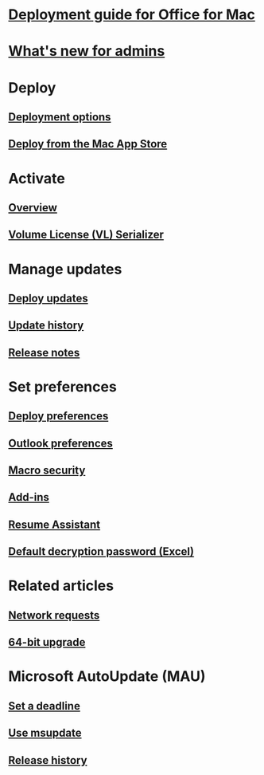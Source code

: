 # [Deployment guide for Office for Mac](deployment-guide-for-office-for-mac.md)
# [What's new for admins](what-s-new-for-admins-in-office-for-mac.md)

# Deploy
## [Deployment options](deployment-options-for-office-for-mac.md)
## [Deploy from the Mac App Store](deploy-mac-app-store.md)

# Activate
## [Overview](overview-of-activation-for-office-for-mac.md)
## [Volume License (VL) Serializer](volume-license-serializer.md)

# Manage updates
## [Deploy updates](deploy-updates-for-office-for-mac.md)
## [Update history](/officeupdates/update-history-office-for-mac)
## [Release notes](/officeupdates/release-notes-office-for-mac)

# Set preferences
## [Deploy preferences](deploy-preferences-for-office-for-mac.md)
## [Outlook preferences](preferences-outlook.md)
## [Macro security](set-preference-macro-security-office-for-mac.md)
## [Add-ins](preferences-add-ins.md)
## [Resume Assistant](set-preference-resume-assistant-word.md)
## [Default decryption password (Excel)](set-preference-default-password-excel.md)

# Related articles
## [Network requests](/microsoft-365/enterprise/network-requests-in-office-2016-for-mac)
## [64-bit upgrade](office-2016-for-mac-upgrade-to-64-bit.md)

# Microsoft AutoUpdate (MAU)
## [Set a deadline](mau-deadline.md)
## [Use msupdate](update-office-for-mac-using-msupdate.md)
## [Release history](/officeupdates/release-history-microsoft-autoupdate)